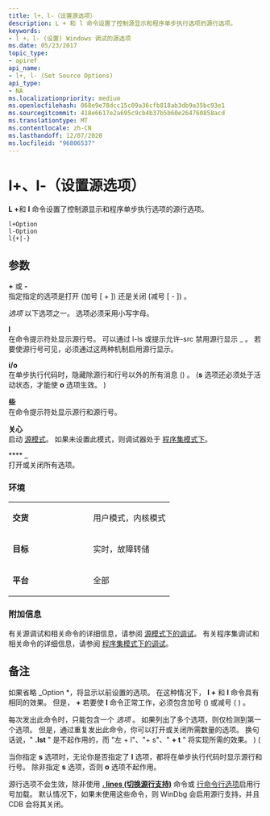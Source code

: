 ```yaml
---
title: l+、l-（设置源选项）
description: L + 和 l 命令设置了控制源显示和程序单步执行选项的源行选项。
keywords:
- l +，l- (设置) Windows 调试的源选项
ms.date: 05/23/2017
topic_type:
- apiref
api_name:
- l+, l- (Set Source Options)
api_type:
- NA
ms.localizationpriority: medium
ms.openlocfilehash: 068e9e78dcc15c09a36cfb818ab3db9a35bc93e1
ms.sourcegitcommit: 418e6617e2a695c9cb4b37b5b60e264760858acd
ms.translationtype: MT
ms.contentlocale: zh-CN
ms.lasthandoff: 12/07/2020
ms.locfileid: "96806537"
---
```

# <a name="l-l--set-source-options"></a>l+、l-（设置源选项）

<strong>L +</strong>和 **l** 命令设置了控制源显示和程序单步执行选项的源行选项。

```dbgcmd
l+Option
l-Option
l{+|-}
```

## <a name="span-idddk_cmd_set_source_options_dbgspanspan-idddk_cmd_set_source_options_dbgspanparameters"></a><span id="ddk_cmd_set_source_options_dbg"></span><span id="DDK_CMD_SET_SOURCE_OPTIONS_DBG"></span>参数

<span id="_________or_-"></span><span id="_________OR_-"></span>**+** 或 **-**  
指定指定的选项是打开 (加号 \[ + \]) 还是关闭 (减号 \[ - \]) 。

<span id="_______Option______"></span><span id="_______option______"></span><span id="_______OPTION______"></span>*选项* 以下选项之一。 选项必须采用小写字母。

<span id="l"></span><span id="L"></span>**l**  
在命令提示符处显示源行号。 可以通过 l-ls 或提示允许-src 禁用源行显示 \_ 。 若要使源行号可见，必须通过这两种机制启用源行显示。

<span id="o"></span><span id="O"></span>**i/o**  
在单步执行代码时，隐藏除源行和行号以外的所有消息 () 。  (**s** 选项还必须处于活动状态，才能使 **o** 选项生效。 ) 

<span id="s"></span><span id="S"></span>**些**  
在命令提示符处显示源行和源行号。

<span id="t"></span><span id="T"></span>**关心**  
启动 [源模式](debugging-in-source-mode.md)。 如果未设置此模式，则调试器处于 [程序集模式下](debugging-in-assembly-mode.md)。

<span id="_"></span>**\** _  
打开或关闭所有选项。

### <a name="span-idenvironmentspanspan-idenvironmentspanspan-idenvironmentspanenvironment"></a><span id="Environment"></span><span id="environment"></span><span id="ENVIRONMENT"></span>环境

<table>
<colgroup>
<col width="50%" />
<col width="50%" />
</colgroup>
<tbody>
<tr class="odd">
<td align="left"><p><strong>交货</strong></p></td>
<td align="left"><p>用户模式，内核模式</p></td>
</tr>
<tr class="even">
<td align="left"><p><strong>目标</strong></p></td>
<td align="left"><p>实时，故障转储</p></td>
</tr>
<tr class="odd">
<td align="left"><p><strong>平台</strong></p></td>
<td align="left"><p>全部</p></td>
</tr>
</tbody>
</table>

 ### <a name="span-idadditional_informationspanspan-idadditional_informationspanspan-idadditional_informationspanadditional-information"></a><span id="Additional_Information"></span><span id="additional_information"></span><span id="ADDITIONAL_INFORMATION"></span>附加信息

有关源调试和相关命令的详细信息，请参阅 [源模式下的调试](debugging-in-source-mode.md)。 有关程序集调试和相关命令的详细信息，请参阅 [程序集模式下的调试](debugging-in-assembly-mode.md)。

<a name="remarks"></a>备注
-------

如果省略 _Option *，将显示以前设置的选项。 在这种情况下， **l +** 和 **l** 命令具有相同的效果。 但是， **+** 若要使 **l** 命令正常工作，必须包含加号 () 或减号 ( ) 。

每次发出此命令时，只能包含一个 *选项* 。 如果列出了多个选项，则仅检测到第一个选项。 但是，通过重复发出此命令，你可以打开或关闭所需数量的选项。 换句话说，" **.lst** " 是不起作用的，而 "左 + l"、"+ s"、" **+ t** " 将实现所需的效果。 )  (

当你指定 **s** 选项时，无论你是否指定了 **l** 选项，都将在单步执行代码时显示源行和行号。 除非指定 **s** 选项，否则 **o** 选项不起作用。

源行选项不会生效，除非使用 [**. lines (切换源行支持)**](-lines--toggle-source-line-support-.md) 命令或 [行命令行选项](command-line-options.md)启用行号加载。 默认情况下，如果未使用这些命令，则 WinDbg 会启用源行支持，并且 CDB 会将其关闭。
